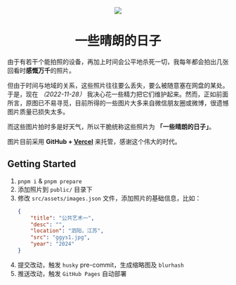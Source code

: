 <p align="center">
    <img src="public/fine-weather-gallery.ico" />
    <br />
    <h1 align="center">一些晴朗的日子</h1>
</p>

由于有若干个能拍照的设备，再加上时间会公平地杀死一切，我每年都会拍出几张回看时**感慨万千**的照片。

但由于时间与地域的关系，这些照片往往要么丢失，要么被随意塞在网盘的某处。于是，现在 _（2022-11-28）_ 我决心花一些精力把它们维护起来。然而，正如前面所言，原图已不易寻觅，目前所得的一些图片大多来自微信朋友圈或微博，很遗憾图片质量已损失太多。

而这些图片拍时多是好天气，所以干脆统称这些照片为 **「一些晴朗的日子」**。
    
图片目前采用 **GitHub + <a target="_blank" class="link" href="https://vercel.com/">Vercel</a>** 来托管，感谢这个伟大的时代。

## Getting Started

1. `pnpm i` & `pnpm prepare`
2. 添加照片到 `public/` 目录下
3. 修改 `src/assets/images.json` 文件，添加照片的基础信息，比如：
    ```json
    {
        "title": "公共艺术一",
        "desc": "",
        "location": "泗阳，江苏",
        "src": "ggys1.jpg",
        "year": "2024"
    }
    ```
4. 提交改动，触发 `husky` pre-commit，生成缩略图及 `blurhash`
5. 推送改动，触发 `GitHub Pages` 自动部署
